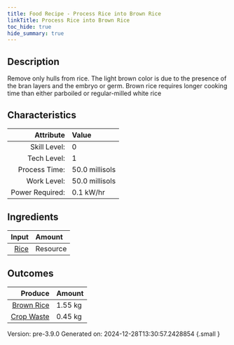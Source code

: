 ```yaml
---
title: Food Recipe - Process Rice into Brown Rice
linkTitle: Process Rice into Brown Rice
toc_hide: true
hide_summary: true
---
```


## Description
 Remove only hulls from rice. The light brown color is due to the presence of the bran layers&#10;&#9;&#9;and the embryo or germ. Brown rice requires longer cooking time than either parboiled or regular-milled white rice 

## Characteristics

| Attribute      | Value |
|--------:|:------|
|Skill Level:|0|
|Tech Level:|1|
|Process Time:|50.0 millisols|
|Work Level:|50.0 millisols|
|Power Required:|0.1 kW/hr|

## Ingredients

| Input      | Amount |
|--------:|:------|
|[Rice](/docs/definitions/resource/rice)|Resource|2.0 kg|

## Outcomes


| Produce      | Amount |
|--------:|:------|
|[Brown Rice](/docs/definitions/resource/brown-rice)|1.55 kg|
|[Crop Waste](/docs/definitions/resource/crop-waste)|0.45 kg|


Version: pre-3.9.0 Generated on: 2024-12-28T13:30:57.2428854
{.small }

